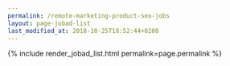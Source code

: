 ```yaml
---
permalink: /remote-marketing-product-seo-jobs
layout: page-jobad-list
last_modified_at: 2018-10-25T18:52:44+0200
---
```

{% include render_jobad_list.html permalink=page.permalink %}
